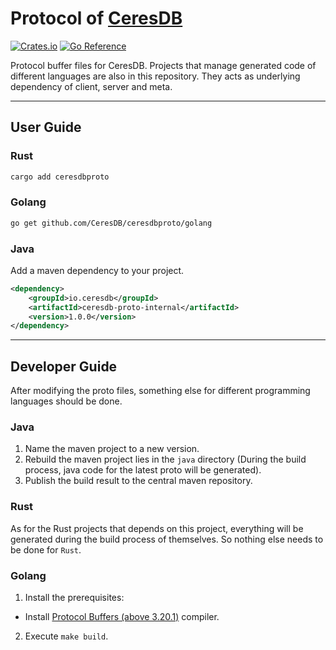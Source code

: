 # Protocol of [CeresDB](https://github.com/CeresDB/ceresdb)

[![Crates.io](https://img.shields.io/crates/v/ceresdbproto.svg)](https://crates.io/crates/ceresdbproto)
[![Go Reference](https://pkg.go.dev/badge/github.com/CeresDB/ceresdbproto.svg)](https://pkg.go.dev/github.com/CeresDB/ceresdbproto)

Protocol buffer files for CeresDB. Projects that manage generated code of different languages are also in this repository. They acts as underlying dependency of client, server and meta.

---

## User Guide

### Rust

```sh
cargo add ceresdbproto
```

### Golang

```sh
go get github.com/CeresDB/ceresdbproto/golang
```

### Java

Add a maven dependency to your project.

```xml
<dependency>
    <groupId>io.ceresdb</groupId>
    <artifactId>ceresdb-proto-internal</artifactId>
    <version>1.0.0</version>
</dependency>
```

---

## Developer Guide
After modifying the proto files, something else for different programming languages should be done.

### Java
1. Name the maven project to a new version.
2. Rebuild the maven project lies in the `java` directory (During the build process, java code for the latest proto will be generated).
2. Publish the build result to the central maven repository.

### Rust
As for the Rust projects that depends on this project, everything will be generated during the build process of themselves. So nothing else needs to be done for `Rust`.

### Golang
1. Install the prerequisites:
* Install [Protocol Buffers (above 3.20.1)](https://github.com/protocolbuffers/protobuf/releases) compiler.
2. Execute `make build`.
